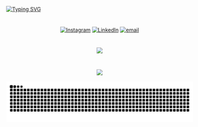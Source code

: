 [![Typing SVG](https://readme-typing-svg.demolab.com?font=calibri&size=35&pause=1000&color=C70000&center=true&width=1000&lines=Hi+There+%F0%9F%91%8B;I'm+Ahsan)](https://git.io/typing-svg)

#

<div align="center">

[![Instagram](https://img.shields.io/badge/Instagram-%23E4405F.svg?logo=Instagram&logoColor=white)](https://instagram.com/a.ahzr) 
[![LinkedIn](https://img.shields.io/badge/LinkedIn-%230077B5.svg?logo=linkedin&logoColor=white)](https://linkedin.com/in/aahazr) 
[![email](https://img.shields.io/badge/Email-D14836?logo=gmail&logoColor=white)](mailto:andiahsanashuri@gmail.com)

</div>

#

<p align="center">
  <a href="https://skillicons.dev">
    <img src="https://skillicons.dev/icons?i=git,cpp,css,html,bootstrap,tailwind,github,java,javascript,phyton" />
  </a>
</p>

#

<div align="center">

  ![](https://github-profile-trophy.vercel.app/?username=aahzr&theme=radical&no-frame=false&no-bg=true&margin-w=3)

</div>

<div align="center">

  <picture>
    <source media="(prefers-color-scheme: dark)" srcset="https://raw.githubusercontent.com/aahzr/aahzr/output/github-snake-dark.svg" />
    <source media="(prefers-color-scheme: light)" srcset="https://raw.githubusercontent.com/aahzr/aahzr/output/github-snake.svg" />
    <img alt="github-snake" src="https://raw.githubusercontent.com/aahzr/aahzr/output/github-snake.svg" />
  </picture>

</div>
